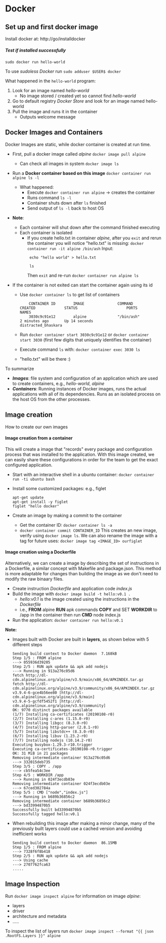 # Docker

## Set up and first docker image
Install docker at: http://go/installdocker

##### Test if installed successfully
```
sudo docker run hello-world
```
To use *sudoless Docker* run `sudo adduser $USER$ docker`

What happened in the `hello-world` program:
1. Look for an image named *hello-world*
   - No image stored / created yet so cannot find *hello-world*
2. Go to default registry *Docker Store* and look for an image named hello-world
3. Pull the image and runs it in the container
   - Outputs welcome message

## Docker Images and Containers
Docker Images are static, while docker container is created at run time.
  - First, pull a docker image called *alpine*
      `docker image pull alpine`
      - Can check all images in system
        `docker image ls`
  - Run a **Docker container based on this image**
      `docker container run alpine ls -l`
      - What happened:
          - Execute `docker container run alpine` -> creates the container
          - Runs command `ls -l`
          - Container shuts down after `ls` finished
          - Send output of `ls -l` back to host OS
  - **Note**:
    - Each container will shut down after the command finished executing
    - Each container is isolated
      - If you create hello.txt in container *alpine*, after you `exit` and rerun the container you will notice "hello.txt" is missing:
        `docker container run -it alpine /bin/ash`
        Input:
        ```
         echo "hello world" > hello.txt

         ls
        ```
        Then `exit` and re-run `docker container run alpine ls`

   - If the container is not exited can start the container again using its id
      - Use  `docker container ls` to get list of containers

          ```
              CONTAINER ID        IMAGE               COMMAND                  CREATED             STATUS                      PORTS               NAMES
              3030c9c91e12        alpine              "/bin/ash"                2 minutes ago       Up 14 seconds                        distracted_bhaskara
          ```
      - Run `docker container start 3030c9c91e12` or  `docker container start 3030` (first few digits that uniquely identifies the container)
      - Execute command `ls` with: `docker container exec 3030 ls`
      - "hello.txt" will be there :)

To summarize
- ***Images***: file system and configuration of an application which are used to create containers, e.g., *hello-world*, *alpine*
- ***Containers***: Running instances of Docker images, runs the actual applications with all of its dependencies. Runs as an isolated process on the host OS from the other processes.

## Image creation
How to create our own images
#### Image creation from a container
This will create a image that "records" every package and configuration process that was installed to the application.
With this image created, we can easily share these configurations in order for the team to get the exact configured application.

- Start with an interactive shell in a ubuntu container: `docker container run -ti ubuntu bash`

- Install some customized packages: e.g., figlet
    ```
    apt-get update
    apt-get install -y figlet
    figlet "hello docker"
    ```
- Create an image by making a commit to the container
    - Get the container ID: `docker container ls -a`
    - `docker container commit CONTAINER_ID`
    This creates an new image, verify using `docker image ls`. We can also rename the image with a tag for future uses: `docker image tag <IMAGE_ID> ourfiglet`


#### Image creation using a Dockerfile
Alternatively, we can create a image by describing the set of instructions in a Dockerfile, a similar concept with Makefile and package.json. This method is more adaptable for changes than building the image as we don't need to modify the raw binaary files.

- Create instruction *Dockerfile* and application code *index.js*
- Build the image with `docker image build -t hello:v0.1 .`
  - *hello:v0.1* is the image created using the instructions in the *Dockerfile*
  - i.e., **FROM** alpine **RUN** apk commands **COPY** and SET **WORKDIR** to /app in the container then run **CMD** node index.js
- Run the application: `docker container run hello:v0.1`

**Note:**
- Images built with Docker are built in **layers**, as shown below with 5 different steps

    ```
    Sending build context to Docker daemon  7.168kB
    Step 1/5 : FROM alpine
    ---> 055936d39205
    Step 2/5 : RUN apk update && apk add nodejs
    ---> Running in 913a276c05d6
    fetch http://dl-cdn.alpinelinux.org/alpine/v3.9/main/x86_64/APKINDEX.tar.gz
    fetch http://dl-cdn.alpinelinux.org/alpine/v3.9/community/x86_64/APKINDEX.tar.gz
    v3.9.4-6-gce4b56ee80 [http://dl-cdn.alpinelinux.org/alpine/v3.9/main]
    v3.9.4-5-gcfdf5452f1 [http://dl-cdn.alpinelinux.org/alpine/v3.9/community]
    OK: 9770 distinct packages available
    (1/7) Installing ca-certificates (20190108-r0)
    (2/7) Installing c-ares (1.15.0-r0)
    (3/7) Installing libgcc (8.3.0-r0)
    (4/7) Installing http-parser (2.8.1-r0)
    (5/7) Installing libstdc++ (8.3.0-r0)
    (6/7) Installing libuv (1.23.2-r0)
    (7/7) Installing nodejs (10.14.2-r0)
    Executing busybox-1.29.3-r10.trigger
    Executing ca-certificates-20190108-r0.trigger
    OK: 31 MiB in 21 packages
    Removing intermediate container 913a276c05d6
    ---> 332015deb735
    Step 3/5 : COPY . /app
    ---> cb5fea54c3ee
    Step 4/5 : WORKDIR /app
    ---> Running in 024f3ecdb03e
    Removing intermediate container 024f3ecdb03e
    ---> 67ced302784a
    Step 5/5 : CMD ["node","index.js"]
    ---> Running in b689b36856c2
    Removing intermediate container b689b36856c2
    ---> bd33994870b5
    Successfully built bd33994870b5
    Successfully tagged hello:v0.1
    ```
- When rebuilding this image after making a minor change, many of the previously built layers could use a cached version and avoiding inefficient works
    ```
    Sending build context to Docker daemon  86.15MB
    Step 1/5 : FROM alpine
    ---> 7328f6f8b418
    Step 2/5 : RUN apk update && apk add nodejs
    ---> Using cache
    ---> 2707762fca63
    .....
    ```

## Image Inspection
Run `docker image inspect alpine` for information on image *alpine*:
  - layers
  - driver
  - architecture and metadata
  - .....

To inspect the list of layers run `docker image inspect --format "{{ json .RootFS.Layers }}" alpine`
